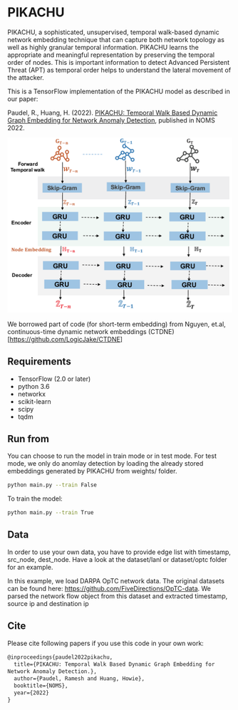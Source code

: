 PIKACHU
============

PIKACHU, a sophisticated, unsupervised, temporal walk-based dynamic network
embedding technique that can capture both network topology as
well as highly granular temporal information. PIKACHU learns
the appropriate and meaningful representation by preserving
the temporal order of nodes. This is important information to
detect Advanced Persistent Threat (APT) as temporal order helps
to understand the lateral movement of the attacker.

This is a TensorFlow implementation of the PIKACHU model as described in our paper:

Paudel, R., Huang, H. (2022). [PIKACHU: Temporal Walk Based Dynamic Graph Embedding for Network Anomaly Detection](https://www.researchgate.net/profile/Ramesh-Paudel-2/publication/360177229_PIKACHU_Temporal_Walk_Based_Dynamic_Graph_Embedding_for_Network_Anomaly_Detection/links/6266bf78bca601538b679392/PIKACHU-Temporal-Walk-Based-Dynamic-Graph-Embedding-for-Network-Anomaly-Detection.pdf), published in NOMS 2022.

![Construction of PIKACHU](fig/framework.png)

We borrowed part of code (for short-term embedding) from Nguyen, et.al, continuous-time dynamic network embeddings (CTDNE) [https://github.com/LogicJake/CTDNE]


## Requirements
* TensorFlow (2.0 or later)
* python 3.6
* networkx
* scikit-learn
* scipy
* tqdm

## Run from
You can choose to run the model in train mode or in test mode. For test mode, we only do anomlay detection by loading the already stored embeddings generated by PIKACHU from weights/ folder.

```bash
python main.py --train False
```

To train the model:

```bash
python main.py --train True
```
## Data

In order to use your own data, you have to provide edge list with timestamp, src_node, dest_node.
Have a look at the dataset/lanl or dataset/optc folder for an example.

In this example, we load DARPA OpTC network data. The original datasets can be found here: https://github.com/FiveDirections/OpTC-data. We parsed the network flow object from this dataset and extracted timestamp, source ip and destination ip

## Cite

Please cite following papers if you use this code in your own work:

```
@inproceedings{paudel2022pikachu,
  title={PIKACHU: Temporal Walk Based Dynamic Graph Embedding for Network Anomaly Detection.},
  author={Paudel, Ramesh and Huang, Howie},
  booktitle={NOMS},
  year={2022}
}
```
